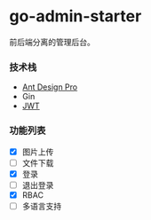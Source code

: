 # go-admin-starter

前后端分离的管理后台。

### 技术栈
* [Ant Design Pro](http://pro.ant.design/)
* Gin
* [JWT](https://github.com/dgrijalva/jwt-go)

### 功能列表
* [X] 图片上传
* [ ] 文件下载
* [X] 登录
* [ ] 退出登录
* [X] RBAC
* [ ] 多语言支持